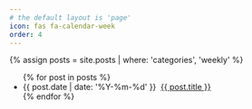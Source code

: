 ```yaml
---
# the default layout is 'page'
icon: fas fa-calendar-week
order: 4
---
```


<!-- See: [用GitHub-Pages搭建博客及Jekyll主题设置-海边捡点贝壳](https://xienotes.net/2020/04/25/github-pages-and-jekyll.html) -->


{% assign posts = site.posts | where: 'categories', 'weekly' %}

<ul>
  {% for post in posts %}
  <li>
  <span>{{ post.date | date: '%Y-%m-%d' }}</span>&nbsp;
  <a href="{{site.baseurl}}{{ post.url }}">{{ post.title }}</a>
  </li>
  {% endfor %}
</ul>
